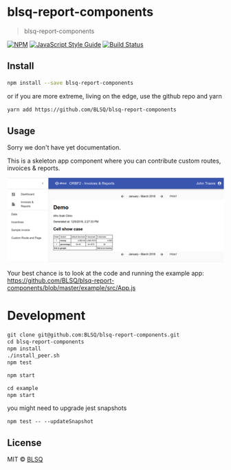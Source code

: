 # blsq-report-components

> blsq-report-components

[![NPM](https://img.shields.io/npm/v/@blsq/blsq-report-components.svg)](https://www.npmjs.com/package/@blsq/blsq-report-components) [![JavaScript Style Guide](https://img.shields.io/badge/code_style-standard-brightgreen.svg)](https://standardjs.com) [![Build Status](https://travis-ci.com/BLSQ/blsq-report-components.svg?branch=master)](https://travis-ci.com/BLSQ/blsq-report-components)

## Install

```bash
npm install --save blsq-report-components
```

or if you are more extreme, living on the edge, use the github repo and yarn

```bash
yarn add https://github.com/BLSQ/blsq-report-components
```

## Usage

Sorry we don't have yet documentation.

This is a skeleton app component where you can contribute custom routes, invoices & reports.

![Sample invoice app](./doc/sample-invoice.png)

Your best chance is to look at the code and running the example app: https://github.com/BLSQ/blsq-report-components/blob/master/example/src/App.js


# Development

```
git clone git@github.com:BLSQ/blsq-report-components.git
cd blsq-report-components
npm install
./install_peer.sh
npm test
```

```
npm start
```

```
cd example
npm start
```

you might need to upgrade jest snapshots

```
npm test -- --updateSnapshot
```

## License

MIT © [BLSQ](https://github.com/BLSQ)
